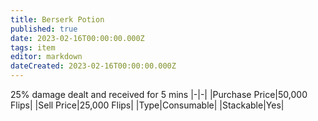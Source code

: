 ```yaml
---
title: Berserk Potion
published: true
date: 2023-02-16T00:00:00.000Z
tags: item
editor: markdown
dateCreated: 2023-02-16T00:00:00.000Z
---
```


25% damage dealt and received for 5 mins
|-|-|
|Purchase Price|50,000 Flips|
|Sell Price|25,000 Flips|
|Type|Consumable|
|Stackable|Yes|


